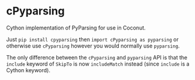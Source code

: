 # cPyparsing

Cython implementation of PyParsing for use in Coconut.

Just `pip install cpyparsing` then `import cPyparsing as pyparsing` or otherwise use `cPyparsing` however you would normally use `pyparsing`.

The only difference between the `cPyparsing` and `pyparsing` API is that the `include` keyword of `SkipTo` is now `includeMatch` instead (since `include` is a Cython keyword).
